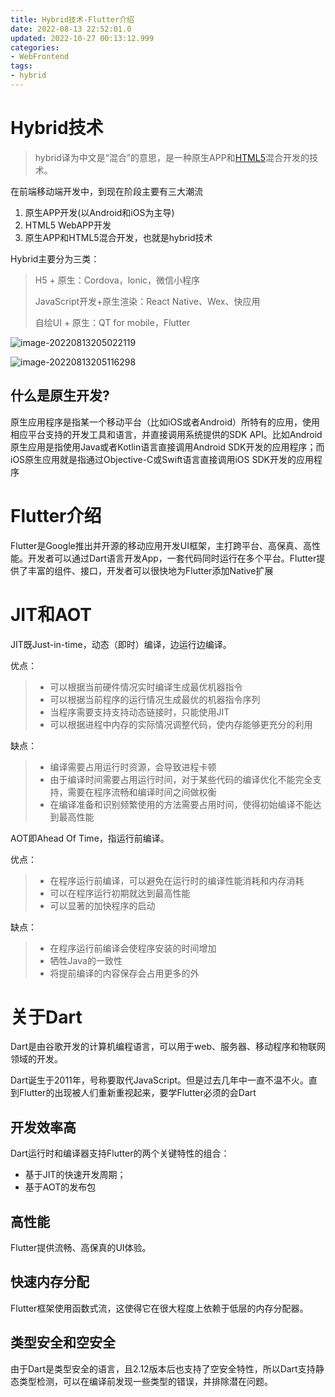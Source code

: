 ```yaml
---
title: Hybrid技术-Flutter介绍
date: 2022-08-13 22:52:01.0
updated: 2022-10-27 00:13:12.999
categories: 
- WebFrontend
tags: 
- hybrid
---
```


# Hybrid技术

> hybrid译为中文是“混合”的意思，是一种原生APP和[HTML5](https://so.csdn.net/so/search?q=HTML5&spm=1001.2101.3001.7020)混合开发的技术。

 在前端移动端开发中，到现在阶段主要有三大潮流

  1. 原生APP开发(以Android和iOS为主导)
  2. HTML5 WebAPP开发
  3. 原生APP和HTML5混合开发，也就是hybrid技术

Hybrid主要分为三类：

> H5 + 原生：Cordova，lonic，微信小程序
>
> JavaScript开发+原生渲染：React Native、Wex、快应用
>
> 自绘UI + 原生：QT for mobile，Flutter

![image-20220813205022119](https://cdn.jsdelivr.net/gh/WRXinYue/PictureCDN/img/image-20220813205022119.png)

![image-20220813205116298](https://cdn.jsdelivr.net/gh/WRXinYue/PictureCDN/img/image-20220813205116298.png)

## 什么是原生开发?

原生应用程序是指某一个移动平台（比如iOS或者Android）所特有的应用，使用相应平台支持的开发工具和语言，并直接调用系统提供的SDK API。比如Android原生应用是指使用Java或者Kotlin语言直接调用Android SDK开发的应用程序；而iOS原生应用就是指通过Objective-C或Swift语言直接调用iOS SDK开发的应用程序

# Flutter介绍

Flutter是Google推出并开源的移动应用开发UI框架，主打跨平台、高保真、高性能。开发者可以通过Dart语言开发App，一套代码同时运行在多个平台。Flutter提供了丰富的组件、接口，开发者可以很快地为Flutter添加Native扩展

# JIT和AOT

JIT既Just-in-time，动态（即时）编译，边运行边编译。

优点：

> * 可以根据当前硬件情况实时编译生成最优机器指令
> * 可以根据当前程序的运行情况生成最优的机器指令序列
> * 当程序需要支持支持动态链接时，只能使用JIT
> * 可以根据进程中内存的实际情况调整代码，使内存能够更充分的利用

缺点：

> * 编译需要占用运行时资源，会导致进程卡顿
> * 由于编译时间需要占用运行时间，对于某些代码的编译优化不能完全支持，需要在程序流畅和编译时间之间做权衡
> * 在编译准备和识别频繁使用的方法需要占用时间，使得初始编译不能达到最高性能

AOT即Ahead Of Time，指运行前编译。

优点：

> * 在程序运行前编译，可以避免在运行时的编译性能消耗和内存消耗
> * 可以在程序运行初期就达到最高性能
> * 可以显著的加快程序的启动

缺点：

> * 在程序运行前编译会使程序安装的时间增加
> * 牺牲Java的一致性
> * 将提前编译的内容保存会占用更多的外

# 关于Dart

Dart是由谷歌开发的计算机编程语言，可以用于web、服务器、移动程序和物联网领域的开发。

Dart诞生于2011年，号称要取代JavaScript。但是过去几年中一直不温不火。直到Flutter的出现被人们重新重视起来，要学Flutter必须的会Dart

## 开发效率高

Dart运行时和编译器支持Flutter的两个关键特性的组合：

* 基于JIT的快速开发周期；
* 基于AOT的发布包

## 高性能

Flutter提供流畅、高保真的UI体验。

## 快速内存分配

Flutter框架使用函数式流，这使得它在很大程度上依赖于低层的内存分配器。

## 类型安全和空安全

由于Dart是类型安全的语言，且2.12版本后也支持了空安全特性，所以Dart支持静态类型检测，可以在编译前发现一些类型的错误，并排除潜在问题。